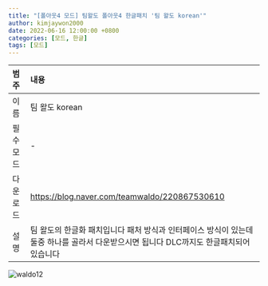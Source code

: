 ```yaml
---
title: "[폴아웃4 모드] 팀왈도 폴아웃4 한글패치 '팀 왈도 korean'"
author: kimjaywon2000
date: 2022-06-16 12:00:00 +0800
categories: [모드, 한글]
tags: [모드]
---
```


| 범주             | 내용            |
|:----------------|:---------------|
| 이름             | 팀 왈도 korean  |
| 필수 모드         | -           |
| 다운로드          | <https://blog.naver.com/teamwaldo/220867530610> |
| 설명             | 팀 왈도의 한글화 패치입니다 패처 방식과 인터페이스 방식이 있는데 둘중 하나를 골라서 다운받으시면 됩니다 DLC까지도 한글패치되어있습니다  |

![waldo12](https://user-images.githubusercontent.com/76558033/174066674-a8be6bd4-8c98-4ebf-9259-3368dd37fa5e.png)
